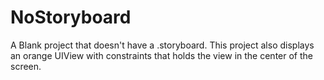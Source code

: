 # NoStoryboard
A Blank project that doesn't have a .storyboard. This project also displays an orange UIView with constraints that holds the view in the center of the screen.
